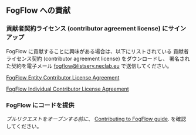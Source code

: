 ## FogFlow への貢献

### 貢献者契約ライセンス (contributor agreement license) にサインアップ

FogFlow に貢献することに興味がある場合は、以下にリストされている
貢献者ライセンス契約 (contributor agreement license) をダウンロードし、
署名された契約を電子メール fogflow@listserv.neclab.eu で送信してください。

[FogFlow Entity Contributor License Agreement](https://github.com/smartfog/fogflow/blob/development/FogFlow-Entity.pdf)


[FogFlow Individual Contributor License Agreement](https://github.com/smartfog/fogflow/blob/development/FogFlow-Individual.pdf)

### FogFlow にコードを提供

*プルリクエストをオープンする前に*、
[Contributing to FogFlow guide](https://fogflow.readthedocs.io/en/latest/guideline.html).
を確認してください。

